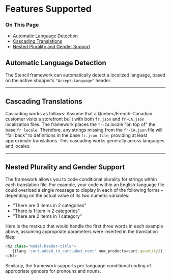 <h1>Features Supported</h1>

<div class="otp" id="no-index">
	<h3> On This Page </h3>
	<ul>
		<li><a href="#implementation_automatic-language-detection">Automatic Language Detection</a></li>
    <li><a href="#implementation_cascading-translations">Cascading Translations</a></li>
		<li><a href="#implementation_nested-plurality">Nested Plurality and Gender Support</a></li>
	</ul>
</div>

<a href='#implementation_automatic-language-detection' aria-hidden='true' class='block-anchor'  id='implementation_automatic-language-detection'><i aria-hidden='true' class='linkify icon'></i></a>

## Automatic Language Detection

The Stencil framework can automatically detect a localized language, based on the active shopper’s `"Accept‑Language"` header.

---

<a href='#implementation_cascading-translations' aria-hidden='true' class='block-anchor'  id='implementation_cascading-translations'><i aria-hidden='true' class='linkify icon'></i></a>

## Cascading Translations

Cascading works as follows: Assume that a Quebec/French-Canadian customer visits a storefront built with both `fr.json` and `fr‑CA.json` localization files. The framework places the `fr‑CA` locale "on top of" the base `fr locale`. Therefore, any strings missing from the `fr‑CA.json` file will “fall back” to definitions in the base `fr.json file`, providing at least approximate translations. This cascading works generally across languages and locales.

---

<a href='#implementation_nested-plurality' aria-hidden='true' class='block-anchor'  id='implementation_nested-plurality'><i aria-hidden='true' class='linkify icon'></i></a>

## Nested Plurality and Gender Support
The framework allows you to code conditional plurality for strings within each translation file. For example, your code within an English-language file could overload a single message to display in each of the following forms – depending on the actual value of its two numeric variables:

* "There are 3 items in 2 categories"
* "There is 1 item in 2 categories"
* "There are 2 items in 1 category"

Here is the markup that would handle the first three words in each example above, assuming appropriate parameters were inserted in the translation files:

<div class="HubBlock-header">
    <div class="HubBlock-header-title flex items-center">
        <div class="HubBlock-header-name"></div>
    </div><div class="HubBlock-header-subtitle"></div>
</div>

<!--
title: ""
subtitle: ""
lineNumbers: true
-->

```js
<h2 class="modal-header-title">
   {{lang 'cart.added_to_cart.what_next' num_products=cart.quantity}} [...]
</h2>
```

Similarly, the framework supports per-language conditional coding of appropriate genders for pronouns and nouns.

